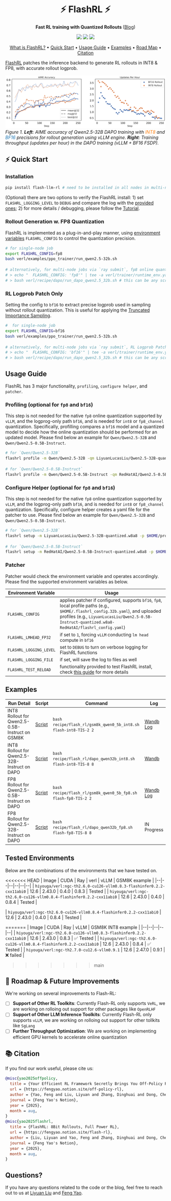 <h1 align="center">⚡ FlashRL ⚡</h1>
<p align="center"><b>Fast RL training with Quantized Rollouts </b>  
(<a href="https://fengyao.notion.site/flash-rl">Blog</a>)</p>

<p align="center">
  <img src="https://img.shields.io/badge/license-MIT-blue.svg">
  <img src="https://img.shields.io/badge/python-3.10+-blue">
  <img src="https://img.shields.io/pypi/v/flash-llm-rl?color=green">  
</p>

<p align="center">
  <a href="#-flashrl-">What is FlashRL?</a> •
  <a href="#-quick-start">Quick Start</a> •
  <a href="#-usage-guide">Usage Guide</a> •
  <a href="#-examples">Examples</a> •
  <a href="#-road-map">Road Map</a> •
  <a href="#-citation">Citation</a>
</p>


[FlashRL](https://fengyao.notion.site/flash-rl) patches the inference backend to generate RL rollouts in INT8 \& FP8, with accurate rollout logprob. 

![DAPO 32B run](images/dapo_32b.png)
*Figure 1. **Left**: AIME accuracy of Qwen2.5-32B DAPO training with <span style="color: #ff7f0e;">INT8</span> and <span style="color: #1f77b4;">BF16</span> precisions for rollout generation using vLLM engine. **Right**: Training throughput (updates per hour) in the DAPO training (vLLM + BF16 FSDP).*

## ⚡ Quick Start

### Installation

```bash
pip install flash-llm-rl # need to be installed in all nodes in multi-node training
```

(Optional) there are two options to verify the FlashRL install: 1) set `FLASHRL_LOGGING_LEVEL` to `DEBUG` and compare the log with the [provided ones](#examples); 2) for more details / debugging, please follow the [Tutorial](/tutorial/README.md). 

### Rollout Generation w. FP8 Quantization
FlashRL is implemented as a plug-in-and-play manner, using [environment variables](#patcher) `FLASHRL_CONFIG` to control the quantization precision.

```bash 
# for single-node job
export FLASHRL_CONFIG=fp8
bash verl/examples/ppo_trainer/run_qwen2.5-32b.sh

# alternatively, for multi-node jobs via `ray submit`, fp8 online quantization will be turned on via
# > echo "  FLASHRL_CONFIG: 'fp8'" | tee -a verl/trainer/runtime_env.yaml # add `FLASHRL_CONFIG: 'fp8'` to runtime env
# > bash verl/recipe/dapo/run_dapo_qwen2.5_32b.sh # this can be any scripts
```

### RL Logprob Patch Only
Setting the config to `bf16` to extract precise logprob used in sampling without rollout quantization. This is useful for applying the [Truncated Importance Sampling](https://fengyao.notion.site/off-policy-rl?source=copy_link). 

```bash 
#  for single-node job
export FLASHRL_CONFIG=bf16
bash verl/examples/ppo_trainer/run_qwen2.5-32b.sh

# alternatively, for multi-node jobs via `ray submit`, RL Logprob Patch Only will be turned on via
# > echo "  FLASHRL_CONFIG: 'bf16'" | tee -a verl/trainer/runtime_env.yaml # add `FLASHRL_CONFIG: 'fp8'` to runtime env
# > bash verl/recipe/dapo/run_dapo_qwen2.5_32b.sh # this can be any scripts
```

## Usage Guide

FlashRL has 3 major functionality, `profiling`, `configure helper`, and `patcher`. 

### Profiling (optional for `fp8` and `bf16`)

This step is not needed for the native `fp8` online quantization supported by `vLLM`, and the logprog-only path `bf16`, and is needed for `int8` or `fp8_channel` quantization. Specifically, profilling compares a `bf16` model and a quantized model to decide how the online quantization should be performed for an updated model. Please find below an example for `Qwen/Qwen2.5-32B` and `Qwen/Qwen2.5-0.5B-Instruct`. 

```bash
# for `Qwen/Qwen2.5-32B`
flashrl profile -m Qwen/Qwen2.5-32B -qm LiyuanLucasLiu/Qwen2.5-32B-quantized.w8a8 -o ${PROFILE_PATH:-"$HOME/profile.32b.pt"} --fn int8

# for `Qwen/Qwen2.5-0.5B-Instruct`
flashrl profile -m Qwen/Qwen2.5-0.5B-Instruct -qm RedHatAI/Qwen2.5-0.5B-Instruct-quantized.w8a8 -o ${PROFILE_PATH:-"$HOME/profile.0_5b.pt"} --fn int8
```

### Configure Helper (optional for `fp8` and `bf16`)

This step is not needed for the native `fp8` online quantization supported by `vLLM`, and the logprog-only path `bf16`, and is needed for `int8` or `fp8_channel` quantization. Specifically, configure helper creates a yaml file for the patcher to use. Please find below an example for `Qwen/Qwen2.5-32B` and `Qwen/Qwen2.5-0.5B-Instruct`. 

```bash
# for `Qwen/Qwen2.5-32B`
flashrl setup -m LiyuanLucasLiu/Qwen2.5-32B-quantized.w8a8 -p $HOME/profile.32b.pt --fn int8 -o ${CONFIG_PATH:-"$HOME/.flashrl_config.32b.yaml"}

# for `Qwen/Qwen2.5-0.5B-Instruct`
flashrl setup -m RedHatAI/Qwen2.5-0.5B-Instruct-quantized.w8a8 -p $HOME/profile.0_5b.pt --fn int8 -o ${CONFIG_PATH:-"$HOME/.flashrl_config.0_5b.yaml"}
```

### Patcher

Patcher would check the environment variable and operates accordingly. Please find the supported environment variables as below. 

|  Environment Variable | Usage | 
|--|--|
| `FLASHRL_CONFIG` | applies patcher if configured, supports `bf16`, `fp8`, local profile paths (e.g., `$HOME/.flashrl_config.32b.yaml`), and uploaded profiles (e.g., `LiyuanLucasLiu/Qwen2.5-0.5B-Instruct-quantized.w8a8-RedHatAI/flashrl_config.yaml`) |
| `FLASHRL_LMHEAD_FP32` | if set to `1`, forcing `vLLM` conducting `lm head` compute in `bf16`
| `FLASHRL_LOGGING_LEVEL` | set to `DEBUG` to turn on verbose logging for FlashRL functions |
| `FLASHRL_LOGGING_FILE` | if set, will save the log to files as well | 
| `FLASHRL_TEST_RELOAD` | functionality provided to test FlashRL install, check [this guide](./tutorial/verify_flashrl_install.md) for more details |

## Examples

| Run Detail | Script | Command | Log |
|--|--|--|--|
| INT8 Rollout for Qwen2.5-0.5B-Instruct on GSM8K | [Script](https://github.com/yaof20/verl/blob/flash-rl/recipe/flash_rl/gsm8k_qwen0_5b_int8.sh) | `bash recipe/flash_rl/gsm8k_qwen0_5b_int8.sh flash-int8-TIS-2 2` | [Wandb](https://wandb.ai/llychinalz/Flash-GSM8K?nw=2yfyyqo0fm) [Log](https://github.com/yaof20/verl/blob/flash-rl/recipe/flash_rl/logs/gsm8k_int8.log) |
| INT8 Rollout for Qwen2.5-32B-Instruct on DAPO | [Script](https://github.com/yaof20/verl/blob/flash-rl/recipe/flash_rl/dapo_qwen32b_int8.sh) | `bash recipe/flash_rl/dapo_qwen32b_int8.sh flash-int8-TIS-8 8` | [Wandb](https://wandb.ai/llychinalz/Flash-DAPO/?nw=w2j18d5w12) |
| FP8 Rollout for Qwen2.5-0.5B-Instruct on DAPO | [Script](https://github.com/yaof20/verl/blob/flash-rl/recipe/flash_rl/gsm8k_qwen0_5b_fp8.sh) | `bash recipe/flash_rl/gsm8k_qwen0_5b_fp8.sh flash-fp8-TIS-2 2` | [Wandb](https://wandb.ai/llychinalz/Flash-GSM8K?nw=cih3nmuhn8p) [Log](https://github.com/yaof20/verl/blob/flash-rl/recipe/flash_rl/logs/gsm8k_fp8.log) |
| FP8 Rollout for Qwen2.5-32B-Instruct on DAPO | [Script](https://github.com/yaof20/verl/blob/flash-rl/recipe/flash_rl/dapo_qwen32b_int8.sh) | `bash recipe/flash_rl/dapo_qwen32b_fp8.sh flash-fp8-TIS-8 8`| IN Progress |

## Tested Environments

Below are the combinations of the environments that we have tested on.

<<<<<<< HEAD
| Image | CUDA | Ray | verl | vLLM | GSM8K example |
|--|--|--|--|--|--|
| `hiyouga/verl:ngc-th2.6.0-cu126-vllm0.8.3-flashinfer0.2.2-cxx11abi0` | 12.6 | 2.43.0 | 0.4.0 | 0.8.3 | Tested |
| `hiyouga/verl:ngc-th2.6.0-cu126-vllm0.8.4-flashinfer0.2.2-cxx11abi0` | 12.6 | 2.43.0 | 0.4.0 | 0.8.4 | Tested |


| `hiyouga/verl:ngc-th2.6.0-cu126-vllm0.8.4-flashinfer0.2.2-cxx11abi0` | 12.6 | 2.43.0 | 0.4.0 | 0.8.4 | Tested |

=======
| Image | CUDA | Ray | vLLM | GSM8K INT8 example |
|--|--|--|--|--|
| `hiyouga/verl:ngc-th2.6.0-cu126-vllm0.8.3-flashinfer0.2.2-cxx11abi0` | 12.6 | 2.43.0 | 0.8.3 | ✅ Tested |
| `hiyouga/verl:ngc-th2.6.0-cu126-vllm0.8.4-flashinfer0.2.2-cxx11abi0` | 12.6 | 2.43.0 | 0.8.4 | ✅ Tested |
| `hiyouga/verl:ngc-th2.7.0-cu12.6-vllm0.9.1` | 12.6 | 2.47.0 | 0.9.1 | ❌ failed |
>>>>>>> main

## 🚧 Roadmap & Future Improvements

We're working on several improvements to Flash-RL:

- [ ] **Support of Other RL Toolkits**: Currently Flash-RL only supports `VeRL`, we are working on rolloing out support for other packages like `OpenRLHF`
- [ ] **Support of Other LLM Inference Toolkits**: Currently Flash-RL only supports `vLLM`, we are working on rolloing out support for other tollkits like `SgLang`
- [ ] **Further Throughput Optimization**: We are working on implementing efficient GPU kernels to accelerate online quantization

## 📚 Citation

If you find our work useful, please cite us:

```bibtex
@misc{yao2025offpolicy,
  title = {Your Efficient RL Framework Secretly Brings You Off-Policy RL Training},
  url = {https://fengyao.notion.site/off-policy-rl},
  author = {Yao, Feng and Liu, Liyuan and Zhang, Dinghuai and Dong, Chengyu and Shang, Jingbo and Gao, Jianfeng},
  journal = {Feng Yao's Notion},
  year = {2025},
  month = aug,
}
@misc{yao2025flashrl,
  title = {FlashRL: 8Bit Rollouts, Full Power RL},
  url = {https://fengyao.notion.site/flash-rl},
  author = {Liu, Liyuan and Yao, Feng and Zhang, Dinghuai and Dong, Chengyu and Shang, Jingbo and Gao, Jianfeng},
  journal = {Feng Yao's Notion},
  year = {2025},
  month = aug,
}
```

## Questions?

If you have any questions related to the code or the blog, feel free to reach out to us at [Liyuan Liu](llychinalz@gmail.com) and [Feng Yao](fengyao@ucsd.edu).
